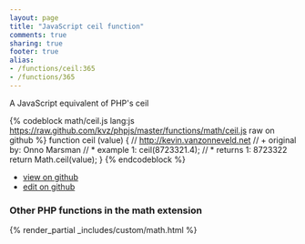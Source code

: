 ```yaml
---
layout: page
title: "JavaScript ceil function"
comments: true
sharing: true
footer: true
alias:
- /functions/ceil:365
- /functions/365
---
```

<!-- Generated by Rakefile:build -->
A JavaScript equivalent of PHP's ceil

{% codeblock math/ceil.js lang:js https://raw.github.com/kvz/phpjs/master/functions/math/ceil.js raw on github %}
function ceil (value) {
    // http://kevin.vanzonneveld.net
    // +   original by: Onno Marsman
    // *     example 1: ceil(8723321.4);
    // *     returns 1: 8723322
    return Math.ceil(value);
}
{% endcodeblock %}

 - [view on github](https://github.com/kvz/phpjs/blob/master/functions/math/ceil.js)
 - [edit on github](https://github.com/kvz/phpjs/edit/master/functions/math/ceil.js)

### Other PHP functions in the math extension
{% render_partial _includes/custom/math.html %}
